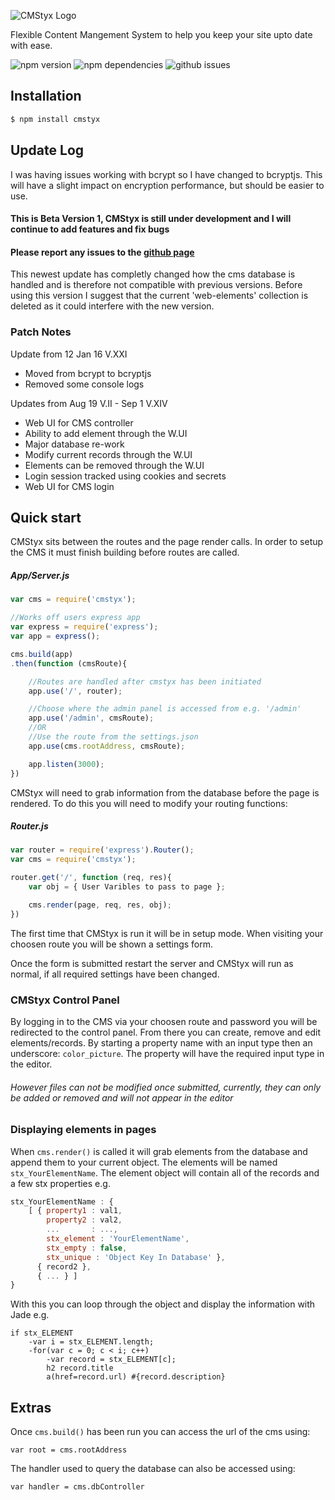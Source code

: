 ![CMStyx Logo](http://www.hadesoft.io/images/cmstyx_Logo.png)

Flexible Content Mangement System to help you keep your site upto date with ease.

![npm version](https://badge.fury.io/js/cmstyx.svg)
![npm dependencies](https://david-dm.org/HadeSoft/CMStyx.svg)
![github issues](https://img.shields.io/github/issues/HadeSoft/CMStyx.svg)

## Installation

```bash
$ npm install cmstyx
```

## Update Log

I was having issues working with bcrypt so I have changed to bcryptjs. This will have a slight impact on encryption performance, but should be easier to use.

#### This is Beta Version 1, CMStyx is still under development and I will continue to add features and fix bugs

#### Please report any issues to the [github page](https://github.com/HadeSoft/CMStyx/issues)

This newest update has completly changed how the cms database is handled and is therefore not compatible with previous versions.
Before using this version I suggest that the current 'web-elements' collection is deleted as it could interfere with the new version.

### Patch Notes

Update from 12 Jan 16 V.XXI

  * Moved from bcrypt to bcryptjs
  * Removed some console logs

Updates from Aug 19 V.II - Sep 1 V.XIV

  * Web UI for CMS controller
  * Ability to add element through the W.UI
  * Major database re-work
  * Modify current records through the W.UI
  * Elements can be removed through the W.UI
  * Login session tracked using cookies and secrets
  * Web UI for CMS login

## Quick start

CMStyx sits between the routes and the page render calls.
In order to setup the CMS it must finish building before routes are called.

##### App/Server.js

```js
var cms = require('cmstyx');

//Works off users express app
var express = require('express');
var app = express();

cms.build(app)
.then(function (cmsRoute){

	//Routes are handled after cmstyx has been initiated
	app.use('/', router);

	//Choose where the admin panel is accessed from e.g. '/admin'
	app.use('/admin', cmsRoute);
	//OR
	//Use the route from the settings.json
	app.use(cms.rootAddress, cmsRoute);

	app.listen(3000);
})
```

CMStyx will need to grab information from the database before the page is rendered.
To do this you will need to modify your routing functions:

##### Router.js

```js
var router = require('express').Router();
var cms = require('cmstyx');

router.get('/', function (req, res){
	var obj = { User Varibles to pass to page };

	cms.render(page, req, res, obj);	
})
```

The first time that CMStyx is run it will be in setup mode.
When visiting your choosen route you will be shown a settings form.

Once the form is submitted restart the server and CMStyx will run as normal, if all required settings have been changed.

### CMStyx Control Panel

By logging in to the CMS via your choosen route and password you will be redirected to the control panel.
From there you can create, remove and edit elements/records.
By starting a property name with an input type then an underscore: `color_picture`. The property will have the required input type in the editor.

###### *However files can not be modified once submitted, currently, they can only be added or removed and will not appear in the editor*

### Displaying elements in pages

When `cms.render()` is called it will grab elements from the database and append them to your current object.
The elements will be named `stx_YourElementName`. The element object will contain all of the records and a few stx properties e.g.
```js
stx_YourElementName : {
	[ { property1 : val1,
		property2 : val2,
		...       : ...,
		stx_element : 'YourElementName',
		stx_empty : false,
		stx_unique : 'Object Key In Database' },
	  { record2 },
	  { ... } ]
}
```

With this you can loop through the object and display the information with Jade e.g.
```jade
if stx_ELEMENT
	-var i = stx_ELEMENT.length;
	-for(var c = 0; c < i; c++)
		-var record = stx_ELEMENT[c];
		h2 record.title
		a(href=record.url) #{record.description}
```

## Extras

Once `cms.build()` has been run you can access the url of the cms using:

`var root = cms.rootAddress`

The handler used to query the database can also be accessed using:

`var handler = cms.dbController`